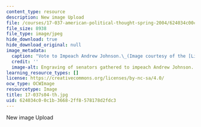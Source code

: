 ```yaml
---
content_type: resource
description: New image Upload
file: /courses/17-037-american-political-thought-spring-2004/624034c00c1b36682ff8578178d2fdc3_17-037s04-th.jpg
file_size: 8938
file_type: image/jpeg
hide_download: true
hide_download_original: null
image_metadata:
  caption: "Vote to Impeach Andrew Johnson.\_(Image courtesy of the [Library of Congress](http://www.loc.gov).)"
  credit: ''
  image-alt: Engraving of senators gathered to impeach Andrew Johnson.
learning_resource_types: []
license: https://creativecommons.org/licenses/by-nc-sa/4.0/
ocw_type: OCWImage
resourcetype: Image
title: 17-037s04-th.jpg
uid: 624034c0-0c1b-3668-2ff8-578178d2fdc3
---
```

New image Upload
